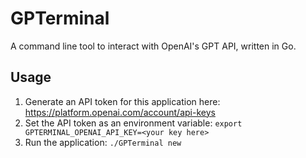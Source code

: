 # GPTerminal

A command line tool to interact with OpenAI's GPT API, written in Go.

## Usage

1. Generate an API token for this application here: https://platform.openai.com/account/api-keys
2. Set the API token as an environment variable: `export GPTERMINAL_OPENAI_API_KEY=<your key here>`
3. Run the application: `./GPTerminal new`
